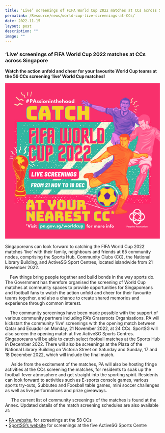 ```yaml
---
title: ‘Live’ screenings of FIFA World Cup 2022 matches at CCs across Singapore
permalink: /Resource/news/world-cup-live-screenings-at-CCs/
date: 2022-11-15
layout: post
description: ""
image: ""
---
```

### ‘Live’ screenings of FIFA World Cup 2022 matches at CCs across Singapore
**Watch the action unfold and cheer for your favourite World Cup teams at the 59 CCs screening ‘live’ World Cup matches!**

![](/images/NewsRoom/WC_Launchpost_Static_Highres_FINAL.png)
<br>

Singaporeans can look forward to catching the FIFA World Cup 2022 matches ‘live’ with their family, neighbours and friends at 65 community nodes, comprising the Sports Hub, Community Clubs (CC), the National Library Building, and ActiveSG Sport Centres, located islandwide from 21 November 2022.

    Few things bring people together and build bonds in the way sports do. The Government has therefore organised the screening of World Cup matches at community spaces to provide opportunities for Singaporeans and football fans to watch the action unfold and cheer for their favourite teams together, and also a chance to create shared memories and experience through common interest. 

    The community screenings have been made possible with the support of various community partners including PA’s Grassroots Organisations. PA will kickstart the community ‘live’ screenings with the opening match between Qatar and Ecuador on Monday, 21 November 2022, at 24 CCs. SportSG will also screen the opening match at five ActiveSG Sports Centres. Singaporeans will be able to catch select football matches at the Sports Hub in December 2022. There will also be screenings at the Plaza of the National Library Building on Victoria Street on Saturday and Sunday, 17 and 18 December 2022, which will include the final match.

     Aside from the excitement of the matches, PA will also be hosting fringe activities at the CCs screening the matches, for residents to soak up the football fever atmosphere and get straight into the sporting spirit. Residents can look forward to activities such as E-sports console games, various sports try-outs, Subbuteo and Foosball table games, mini soccer challenges as well as live performances and prize giveaways.

     The current list of community screenings of the matches is found at the Annex. Updated details of the match screening schedules are also available at:

• [PA website](https://www.pa.gov.sg/worldcup), for screenings at the 58 CCs<br>
• [SportSG’s website](https://go.gov.sg/worldcup2022-live) for screenings at the five ActiveSG Sports Centre